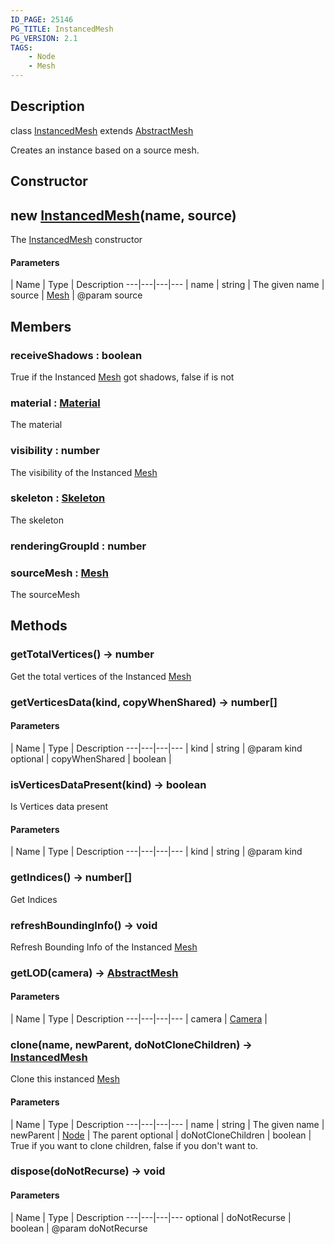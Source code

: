 ```yaml
---
ID_PAGE: 25146
PG_TITLE: InstancedMesh
PG_VERSION: 2.1
TAGS:
    - Node
    - Mesh
---
```

## Description

class [InstancedMesh](/classes/2.3/InstancedMesh) extends [AbstractMesh](/classes/2.3/AbstractMesh)

Creates an instance based on a source mesh.

## Constructor

## new [InstancedMesh](/classes/2.3/InstancedMesh)(name, source)

The [InstancedMesh](/classes/2.3/InstancedMesh) constructor

#### Parameters
 | Name | Type | Description
---|---|---|---
 | name | string |   The given name
 | source | [Mesh](/classes/2.3/Mesh) |   @param source
## Members

### receiveShadows : boolean

True if the Instanced [Mesh](/classes/2.3/Mesh) got shadows, false if is not

### material : [Material](/classes/2.3/Material)

The material

### visibility : number

The visibility of the Instanced [Mesh](/classes/2.3/Mesh)

### skeleton : [Skeleton](/classes/2.3/Skeleton)

The skeleton

### renderingGroupId : number



### sourceMesh : [Mesh](/classes/2.3/Mesh)

The sourceMesh

## Methods

### getTotalVertices() &rarr; number

Get the total vertices of the Instanced [Mesh](/classes/2.3/Mesh)
### getVerticesData(kind, copyWhenShared) &rarr; number[]



#### Parameters
 | Name | Type | Description
---|---|---|---
 | kind | string |   @param kind
optional | copyWhenShared | boolean | 
### isVerticesDataPresent(kind) &rarr; boolean

Is Vertices data present

#### Parameters
 | Name | Type | Description
---|---|---|---
 | kind | string |   @param kind

### getIndices() &rarr; number[]

Get Indices
### refreshBoundingInfo() &rarr; void

Refresh Bounding Info of the Instanced [Mesh](/classes/2.3/Mesh)
### getLOD(camera) &rarr; [AbstractMesh](/classes/2.3/AbstractMesh)



#### Parameters
 | Name | Type | Description
---|---|---|---
 | camera | [Camera](/classes/2.3/Camera) |   

### clone(name, newParent, doNotCloneChildren) &rarr; [InstancedMesh](/classes/2.3/InstancedMesh)

Clone this instanced [Mesh](/classes/2.3/Mesh)

#### Parameters
 | Name | Type | Description
---|---|---|---
 | name | string |   The given name
 | newParent | [Node](/classes/2.3/Node) |   The parent
optional | doNotCloneChildren | boolean |   True if you want to clone children, false if you don't want to.
### dispose(doNotRecurse) &rarr; void



#### Parameters
 | Name | Type | Description
---|---|---|---
optional | doNotRecurse | boolean |   @param doNotRecurse

